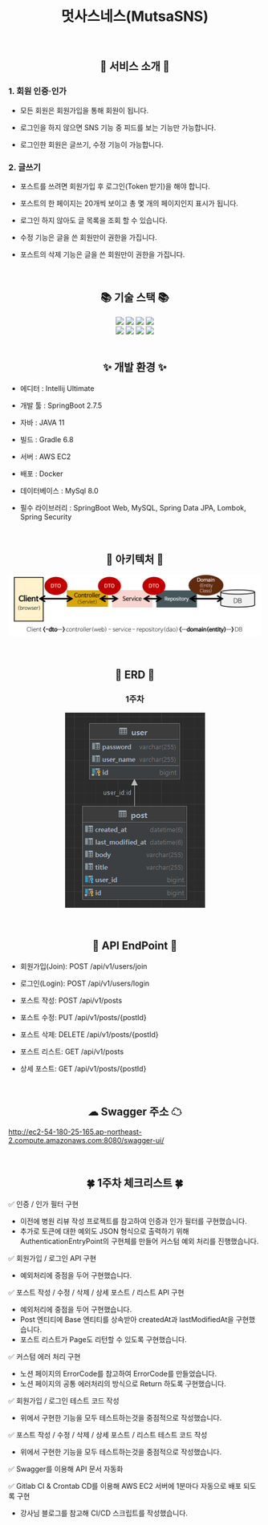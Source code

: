 
<div align="center">

# 멋사스네스(MutsaSNS)

</div>

<br>
<div align="center">

## 🌈 서비스 소개 🌈

</div>

### 1. 회원 인증·인가

- 모든 회원은 회원가입을 통해 회원이 됩니다.

- 로그인을 하지 않으면 SNS 기능 중 피드를 보는 기능만 가능합니다.

- 로그인한 회원은 글쓰기, 수정 기능이 가능합니다.

### 2. 글쓰기
- 포스트를 쓰려면 회원가입 후 로그인(Token 받기)을 해야 합니다.

- 포스트의 한 페이지는 20개씩 보이고 총 몇 개의 페이지인지 표시가 됩니다.

- 로그인 하지 않아도 글 목록을 조회 할 수 있습니다.

- 수정 기능은 글을 쓴 회원만이 권한을 가집니다.

- 포스트의 삭제 기능은 글을 쓴 회원만이 권한을 가집니다.

<br>

<div align="center">

## 📚 기술 스택 📚

<img src="https://img.shields.io/badge/Java-007396?style=flat&logo=Conda-Forge&logoColor=white" />
<img src="https://img.shields.io/badge/Spring Boot-6DB33F?style=flat&logo=Spring Boot&logoColor=white">
<img src="https://img.shields.io/badge/Spring Security-6DB33F?style=flat&logo=Spring Security&logoColor=white">
<img src="https://img.shields.io/badge/JSON Web Tokens-000000?style=flat&logo=JSON Web Tokens&logoColor=white" />
<br>
<img src="https://img.shields.io/badge/Amazon AWS-232F3E?style=flat&logo=Amazon AWS&logoColor=white" />
<img src="https://img.shields.io/badge/MySQL-4479A1?style=flat&logo=MySQL&logoColor=white" />
<img src="https://img.shields.io/badge/Linux-FCC624?style=flat&logo=Linux&logoColor=white" />
<img src="https://img.shields.io/badge/Dokcer-2496ED?style=flat&logo=Linux&logoColor=white" />
</div>

<br>

<div align="center">

## ✨ 개발 환경 ✨

</div>

- 에디터 : Intellij Ultimate

- 개발 툴 : SpringBoot 2.7.5

- 자바 : JAVA 11

- 빌드 : Gradle 6.8

- 서버 : AWS EC2

- 배포 : Docker

- 데이터베이스 : MySql 8.0

- 필수 라이브러리 : SpringBoot Web, MySQL, Spring Data JPA, Lombok, Spring Security

<br>

<div align="center">

## 💼 아키텍처 💼

![img_2.png](img_2.png)

</div>

<br>

<div align="center">

## 📃 ERD 📃

### 1주차

![img.png](img.png)

</div>

<br>

<div align="center">

## 🚩 API EndPoint 🚩

</div>

- 회원가입(Join): POST /api/v1/users/join

- 로그인(Login): POST /api/v1/users/login

- 포스트 작성: POST /api/v1/posts

- 포스트 수정: PUT /api/v1/posts/{postId}

- 포스트 삭제: DELETE /api/v1/posts/{postId}

- 포스트 리스트: GET /api/v1/posts

- 상세 포스트: GET /api/v1/posts/{postId}

<br>

<div align="center">

## ☁ Swagger 주소 ☁

</div>

http://ec2-54-180-25-165.ap-northeast-2.compute.amazonaws.com:8080/swagger-ui/ 

<br>

<div align="center">

## 🍀 1주차 체크리스트 🍀

</div>

✅ 인증 / 인가 필터 구현
   - 이전에 병원 리뷰 작성 프로젝트를 참고하여 인증과 인가 필터를 구현했습니다.
   - 추가로 토큰에 대한 예외도 JSON 형식으로 출력하기 위해 AuthenticationEntryPoint의 구현체를 만들어 커스텀 예외 처리를 진행했습니다.

✅ 회원가입 / 로그인 API 구현
   - 예외처리에 중점을 두어 구현했습니다.

✅ 포스트 작성 / 수정 / 삭제 / 상세 포스트 / 리스트 API 구현
   - 예외처리에 중점을 두어 구현했습니다.
   - Post 엔티티에 Base 엔티티를 상속받아 createdAt과 lastModifiedAt을 구현했습니다.
   - 포스트 리스트가 Page도 리턴할 수 있도록 구현했습니다.

✅ 커스텀 에러 처리 구현
   - 노션 페이지의 ErrorCode를 참고하여 ErrorCode를 만들었습니다.
   - 노션 페이지의 공통 에러처리의 방식으로 Return 하도록 구현했습니다.

✅ 회원가입 / 로그인 테스트 코드 작성
   - 위에서 구현한 기능을 모두 테스트하는것을 중점적으로 작성했습니다.

✅ 포스트 작성 / 수정 / 삭제 / 상세 포스트 / 리스트 테스트 코드 작성
   - 위에서 구현한 기능을 모두 테스트하는것을 중점적으로 작성했습니다.

✅ Swagger를 이용해 API 문서 자동화

✅ Gitlab CI & Crontab CD를 이용해 AWS EC2 서버에 1분마다 자동으로 배포 되도록 구현
   - 강사님 블로그를 참고해 CI/CD 스크립트를 작성했습니다.

